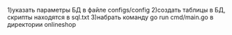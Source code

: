 1)указать параметры БД в файле configs/config
2)создать таблицы в БД, скрипты находятся в sql.txt
3)набрать команду go run cmd/main.go в директории onlineshop 
